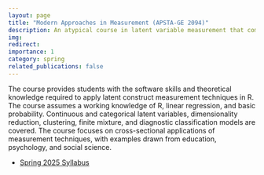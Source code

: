 ```yaml
---
layout: page
title: "Modern Approaches in Measurement (APSTA-GE 2094)"
description: An atypical course in latent variable measurement that combines psychometric modeling with unsupervised machine learning
img: 
redirect: 
importance: 1
category: spring
related_publications: false
---
```


The course provides students with the software skills and theoretical knowledge
required to apply latent construct measurement techniques in R. The course assumes
a working knowledge of R, linear regression, and basic probability. Continuous
and categorical latent variables, dimensionality reduction, clustering,
finite mixture, and diagnostic classification models are covered. The course focuses
on cross-sectional applications of measurement techniques, with examples
drawn from education, psychology, and social science.

- [Spring 2025 Syllabus](/assets/pdf/APSTA_GE_2094_S2425.pdf)